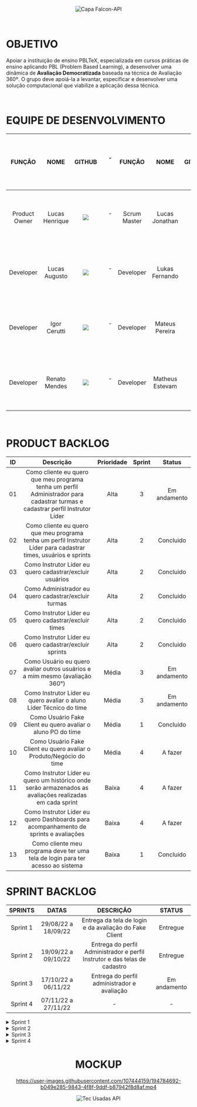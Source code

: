 <div align="center">

![Capa Falcon-API](https://user-images.githubusercontent.com/81196630/197643520-3f90b5d6-1f8a-4699-94c1-99a604473170.png)

</div>

<br>

# OBJETIVO
Apoiar a instituição de ensino PBLTeX, especializada em cursos práticas de ensino aplicando PBL (Problem Based Learning), a desenvolver uma dinâmica de **Avaliação
Democratizada** baseada na técnica de Avaliação 360º. O grupo deve apoiá-la a levantar, especificar e desenvolver uma
solução computacional que viabilize a aplicação dessa técnica.

<br>

# EQUIPE DE DESENVOLVIMENTO
| **FUNÇÃO** | **NOME** | **GITHUB** |ㅤㅤㅤ-ㅤㅤㅤ| **FUNÇÃO** | **NOME** | **GITHUB** |
|:------:|:----:|:------:|:------:|:------:|:----:|:------:|
| Product Owner | Lucas Henrique | <a href="https://github.com/LucasHCOliveira7" target="_blank"><img src="https://img.shields.io/badge/github-%23121011.svg?style=for-the-badge&logo=github&logoColor=white"></a> |ㅤㅤㅤ-ㅤㅤㅤ| Scrum Master | Lucas Jonathan | <a href="https://github.com/lucasjonathangomes" target="_blank"><img src="https://img.shields.io/badge/github-%23121011.svg?style=for-the-badge&logo=github&logoColor=white"></a> |
| Developer | Lucas Augusto | <a href="https://github.com/LucasOliveira321" target="_blank"><img src="https://img.shields.io/badge/github-%23121011.svg?style=for-the-badge&logo=github&logoColor=white"></a> |ㅤㅤㅤ-ㅤㅤㅤ| Developer | Lukas Fernando | <a href="https://github.com/LukasFernando" target="_blank"><img src="https://img.shields.io/badge/github-%23121011.svg?style=for-the-badge&logo=github&logoColor=white"></a> |
| Developer | Igor Cerutti | <a href="https://github.com/IgorCerruti96" target="_blank"><img src="https://img.shields.io/badge/github-%23121011.svg?style=for-the-badge&logo=github&logoColor=white"></a> |ㅤㅤㅤ-ㅤㅤㅤ| Developer | Mateus Pereira | <a href="https://github.com/MateusPCesare" target="_blank"><img src="https://img.shields.io/badge/github-%23121011.svg?style=for-the-badge&logo=github&logoColor=white"></a> |
| Developer | Renato Mendes |<a href="https://github.com/RenatoCMMendes" target="_blank"><img src="https://img.shields.io/badge/github-%23121011.svg?style=for-the-badge&logo=github&logoColor=white"></a> |ㅤㅤㅤ-ㅤㅤㅤ| Developer | Matheus Estevam | - |

<br>

# PRODUCT BACKLOG
| ID | Descrição | Prioridade | Sprint | Status |
| :-: | :-----: | :----------: | :---: | :---: |
| 01 | Como cliente eu quero que meu programa tenha um perfil Administrador para cadastrar turmas e cadastrar perfil Instrutor Líder | Alta | 3 | Em andamento |
| 02 | Como cliente eu quero que meu programa tenha um perfil Instrutor Líder para cadastrar times, usuários e sprints | Alta | 2 | Concluido |
| 03 | Como Instrutor Líder eu quero cadastrar/excluir usuários | Alta | 2 | Concluido |
| 04 | Como Administrador eu quero cadastrar/excluir turmas | Alta | 2 | Concluido |
| 05 | Como Instrutor Líder eu quero cadastrar/excluir times | Alta | 2 | Concluido |
| 06 | Como Instrutor Líder eu quero cadastrar/excluir sprints | Alta | 2 | Concluido |
| 07 | Como Usuário eu quero avaliar outros usuários e a mim mesmo (avaliação 360°) | Média | 3| Em andamento |
| 08 | Como Instrutor Líder eu quero avaliar o aluno Líder Técnico do time | Média | 3 | Em andamento |
| 09 | Como Usuário Fake Client eu quero avaliar o aluno PO do time | Média | 1 | Concluido |
| 10 | Como Usuário Fake Client eu quero avaliar o Produto/Negócio do time | Média | 4 | A fazer |
| 11 | Como Instrutor Líder eu quero um histórico onde serão armazenados as avaliações realizadas em cada sprint | Baixa | 4 | A fazer |
| 12 | Como Instrutor Líder eu quero Dashboards para acompanhamento de sprints e avaliações | Baixa | 4 | A fazer |
| 13 | Como cliente meu programa deve ter uma tela de login para ter acesso ao sistema | Baixa | 1 | Concluido |

# SPRINT BACKLOG

| SPRINTS | DATAS | DESCRIÇÃO | STATUS |
|:-------:|:-----:|:---------:|:------:|
| Sprint 1 | 29/08/22 a 18/09/22 | Entrega da tela de login e da avaliação do Fake Client | Entregue |
| Sprint 2 | 19/09/22 a 09/10/22 | Entrega do perfil Administrador e perfil Instrutor e das telas de cadastro | Entregue |
| Sprint 3 | 17/10/22 a 06/11/22 | Entrega do perfil administrador e avaliação  | Em andamento |
| Sprint 4 | 07/11/22 a 27/11/22 | - | - |

<details>

<summary> Sprint 1 </summary> 

![image](https://user-images.githubusercontent.com/81196630/194788646-66051827-b5e1-456a-a77d-602a78839031.png)

</summary>

</details>

<details>

<summary> Sprint 2 </summary>

![image](https://user-images.githubusercontent.com/81196630/194788675-14734ee5-7cfe-4da2-a573-ec40c3765040.png)

</summary>

</details>

<details>

<summary> Sprint 3 </summary>

![image](https://user-images.githubusercontent.com/81196630/194788694-9a4620e6-88fc-4624-8a80-8706a46845c2.png)

</summary>

</details>

<details>

<summary> Sprint 4 </summary>

![image](https://user-images.githubusercontent.com/81196630/194788706-b87c4cf9-e7eb-414f-8b61-941ff4437967.png)

</summary>

</details>

<div align="center">

# MOCKUP

https://user-images.githubusercontent.com/107444159/194784692-b049e285-9843-4f8f-9ddf-b87942f8d8af.mp4

![Tec Usadas API](https://user-images.githubusercontent.com/81196630/197643574-49bb818a-0c68-4a91-8587-b6176c46f3f4.png)

</div>
